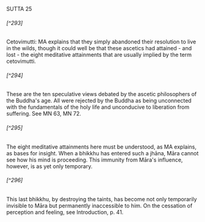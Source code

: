 SUTTA 25

###### [^293]
Cetovimutti: MA explains that they simply abandoned their resolution to live in the wilds, though it could well be that these ascetics had attained - and lost - the eight meditative attainments that are usually implied by the term cetovimutti.

###### [^294]
These are the ten speculative views debated by the ascetic philosophers of the Buddha's age. All were rejected by the Buddha as being unconnected with the fundamentals of the holy life and unconducive to liberation from suffering. See MN 63, MN 72.

###### [^295]
The eight meditative attainments here must be understood, as MA explains, as bases for insight. When a bhikkhu has entered such a jhāna, Māra cannot see how
his mind is proceeding. This immunity from Māra's influence, however, is as yet only temporary.

###### [^296]
This last bhikkhu, by destroying the taints, has become not only temporarily invisible to Māra but permanently inaccessible to him. On the cessation of perception and feeling, see Introduction, p. 41.


